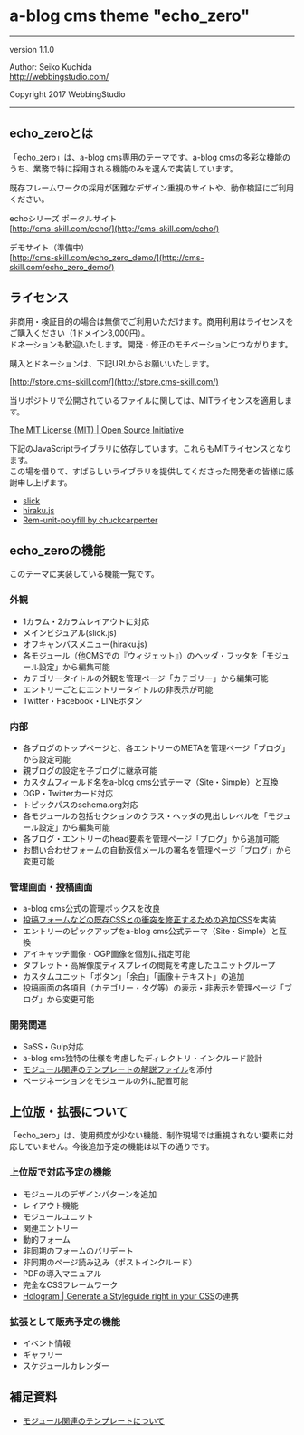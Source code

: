 a-blog cms theme "echo_zero"
====================================

- - - - - - - - - - - - - - - - - - -

version 1.1.0

Author: Seiko Kuchida  
http://webbingstudio.com/

Copyright 2017 WebbingStudio

- - - - - - - - - - - - - - - - - - -

## echo_zeroとは

「echo_zero」は、a-blog cms専用のテーマです。a-blog cmsの多彩な機能のうち、業務で特に採用される機能のみを選んで実装しています。

既存フレームワークの採用が困難なデザイン重視のサイトや、動作検証にご利用ください。

echoシリーズ ポータルサイト  
[http://cms-skill.com/echo/](http://cms-skill.com/echo/)

デモサイト（準備中）  
[http://cms-skill.com/echo_zero_demo/](http://cms-skill.com/echo_zero_demo/)

## ライセンス

非商用・検証目的の場合は無償でご利用いただけます。商用利用はライセンスをご購入ください（1ドメイン3,000円）。  
ドネーションも歓迎いたします。開発・修正のモチベーションにつながります。

購入とドネーションは、下記URLからお願いいたします。

[http://store.cms-skill.com/](http://store.cms-skill.com/)

当リポジトリで公開されているファイルに関しては、MITライセンスを適用します。

[The MIT License (MIT) | Open Source Initiative](https://opensource.org/licenses/MIT)

下記のJavaScriptライブラリに依存しています。これらもMITライセンスとなります。  
この場を借りて、すばらしいライブラリを提供してくださった開発者の皆様に感謝申し上げます。

- [slick](http://kenwheeler.github.io/slick/)
- [hiraku.js](https://appleple.github.io/hiraku/)
- [Rem-unit-polyfill by chuckcarpenter](http://chuckcarpenter.github.io/REM-unit-polyfill/)

## echo_zeroの機能

このテーマに実装している機能一覧です。

### 外観

- 1カラム・2カラムレイアウトに対応
- メインビジュアル(slick.js)
- オフキャンバスメニュー(hiraku.js)
- 各モジュール（他CMSでの『ウィジェット』）のヘッダ・フッタを「モジュール設定」から編集可能
- カテゴリータイトルの外観を管理ページ「カテゴリー」から編集可能
- エントリーごとにエントリータイトルの非表示が可能
- Twitter・Facebook・LINEボタン

### 内部

- 各ブログのトップページと、各エントリーのMETAを管理ページ「ブログ」から設定可能
- 親ブログの設定を子ブログに継承可能
- カスタムフィールド名をa-blog cms公式テーマ（Site・Simple）と互換
- OGP・Twitterカード対応
- トピックパスのschema.org対応
- 各モジュールの包括セクションのクラス・ヘッダの見出しレベルを「モジュール設定」から編集可能
- 各ブログ・エントリーのhead要素を管理ページ「ブログ」から追加可能
- お問い合わせフォームの自動返信メールの署名を管理ページ「ブログ」から変更可能

### 管理画面・投稿画面

- a-blog cms公式の管理ボックスを改良
- [投稿フォームなどの既存CSSとの衝突を修正するための追加CSS](https://gist.github.com/webbingstudio/ca0561a8881d694715165dd66ff848f3)を実装
- エントリーのピックアップをa-blog cms公式テーマ（Site・Simple）と互換
- アイキャッチ画像・OGP画像を個別に指定可能
- タブレット・高解像度ディスプレイの閲覧を考慮したユニットグループ
- カスタムユニット「ボタン」「余白」「画像＋テキスト」の追加
- 投稿画面の各項目（カテゴリー・タグ等）の表示・非表示を管理ページ「ブログ」から変更可能

### 開発関連

- SaSS・Gulp対応
- a-blog cms独特の仕様を考慮したディレクトリ・インクルード設計
- [モジュール関連のテンプレートの解説ファイル](https://github.com/webbingstudio/acms_theme_echo_zero/blob/49f0b76e9bac253220ab6eaaa5ed69b67fd3e653/dist/themes/echo_zero/include/readme.md)を添付
- ページネーションをモジュールの外に配置可能

## 上位版・拡張について

「echo_zero」は、使用頻度が少ない機能、制作現場では重視されない要素に対応していません。今後追加予定の機能は以下の通りです。

### 上位版で対応予定の機能

- モジュールのデザインパターンを追加
- レイアウト機能
- モジュールユニット
- 関連エントリー
- 動的フォーム
- 非同期のフォームのバリデート
- 非同期のページ読み込み（ポストインクルード）
- PDFの導入マニュアル
- 完全なCSSフレームワーク
- [Hologram | Generate a Styleguide right in your CSS](https://trulia.github.io/hologram/)の連携

### 拡張として販売予定の機能

- イベント情報
- ギャラリー
- スケジュールカレンダー

## 補足資料

- [モジュール関連のテンプレートについて](./blob/master/readme_include.md)